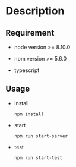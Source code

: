 # Description

## Requirement

- node version >= 8.10.0

- npm version >= 5.6.0

- typescript 

## Usage

- install

    `npm install`

- start
    
    `npm run start-server`

- test

    `npm run start-test`